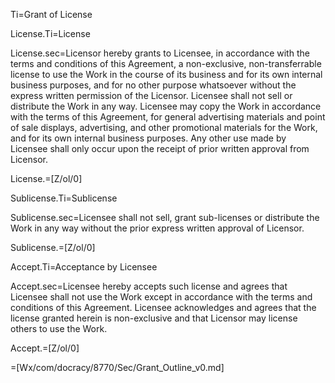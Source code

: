 Ti=Grant of License

License.Ti=License

License.sec=Licensor hereby grants to Licensee, in accordance with the terms and conditions of this Agreement, a non-exclusive, non-transferrable license to use the Work in the course of its business and for its own internal business purposes, and for no other purpose whatsoever without the express written permission of the Licensor. Licensee shall not sell or distribute the Work in any way. Licensee may copy the Work in accordance with the terms of this Agreement, for general advertising materials and point of sale displays, advertising, and other promotional materials for the Work, and for its own internal business purposes. Any other use made by Licensee shall only occur upon the receipt of prior written approval from Licensor.

License.=[Z/ol/0]

Sublicense.Ti=Sublicense

Sublicense.sec=Licensee shall not sell, grant sub-licenses or distribute the Work in any way without the prior express written approval of Licensor.

Sublicense.=[Z/ol/0]

Accept.Ti=Acceptance by Licensee

Accept.sec=Licensee hereby accepts such license and agrees that Licensee shall not use the Work except in accordance with the terms and conditions of this Agreement. Licensee acknowledges and agrees that the license granted herein is non-exclusive and that Licensor may license others to use the Work.

Accept.=[Z/ol/0]

=[Wx/com/docracy/8770/Sec/Grant_Outline_v0.md]